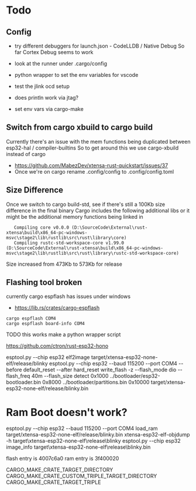 # Todo

## Config

  * try different debuggers for launch.json - CodeLLDB / Native Debug
    So far Cortex Debug seems to work
  * look at the runner under .cargo/config
  * python wrapper to set the env variables for vscode
  * test the jlink ocd setup
  * does println work via jtag?

  * set env vars via cargo-make

## Switch from cargo xbuild to cargo build

Currently there's an issue with the mem functions being duplicated between esp32-hal / compiler-builtins
So to get around this we use cargo-xbuild instead of cargo

  * https://github.com/MabezDev/xtensa-rust-quickstart/issues/37
  * Once we're on cargo rename .config/config to .config/config.toml


## Size Difference

Once we switch to cargo build-std, see if there's still a 100Kb size difference in the final binary
Cargo includes the following additional libs or it might be the additional memory functions being linked in
```
   Compiling core v0.0.0 (D:\SourceCode\External\rust-xtensa\build\x86_64-pc-windows-msvc\stage2\lib\rustlib\src\rust\library\core)
   Compiling rustc-std-workspace-core v1.99.0 (D:\SourceCode\External\rust-xtensa\build\x86_64-pc-windows-msvc\stage2\lib\rustlib\src\rust\library\rustc-std-workspace-core)
```
Size increased from 473Kb to 573Kb for release


## Flashing tool broken

currently cargo espflash has issues under windows

  * https://lib.rs/crates/cargo-espflash

```
cargo espflash COM4
cargo espflash board-info COM4 
```


TODO this works
make a python wrapper script

https://github.com/ctron/rust-esp32-hono

esptool.py --chip esp32 elf2image target/xtensa-esp32-none-elf/release/blinky
esptool.py --chip esp32 --baud 115200 --port COM4 --before default_reset --after hard_reset write_flash -z --flash_mode dio --flash_freq 40m --flash_size detect 0x1000 ../bootloader/esp32-bootloader.bin 0x8000 ../bootloader/partitions.bin 0x10000 target/xtensa-esp32-none-elf/release/blinky.bin



# Ram Boot doesn't work?
esptool.py --chip esp32 --baud 115200 --port COM4 load_ram target/xtensa-esp32-none-elf/release/blinky.bin
xtensa-esp32-elf-objdump -h target\xtensa-esp32-none-elf\release\blinky
esptool.py --chip esp32 image_info target\xtensa-esp32-none-elf\release\blinky.bin


flash entry is 4007c6a0
ram entry is   3f400020



CARGO_MAKE_CRATE_TARGET_DIRECTORY
CARGO_MAKE_CRATE_CUSTOM_TRIPLE_TARGET_DIRECTORY
CARGO_MAKE_CRATE_TARGET_TRIPLE
